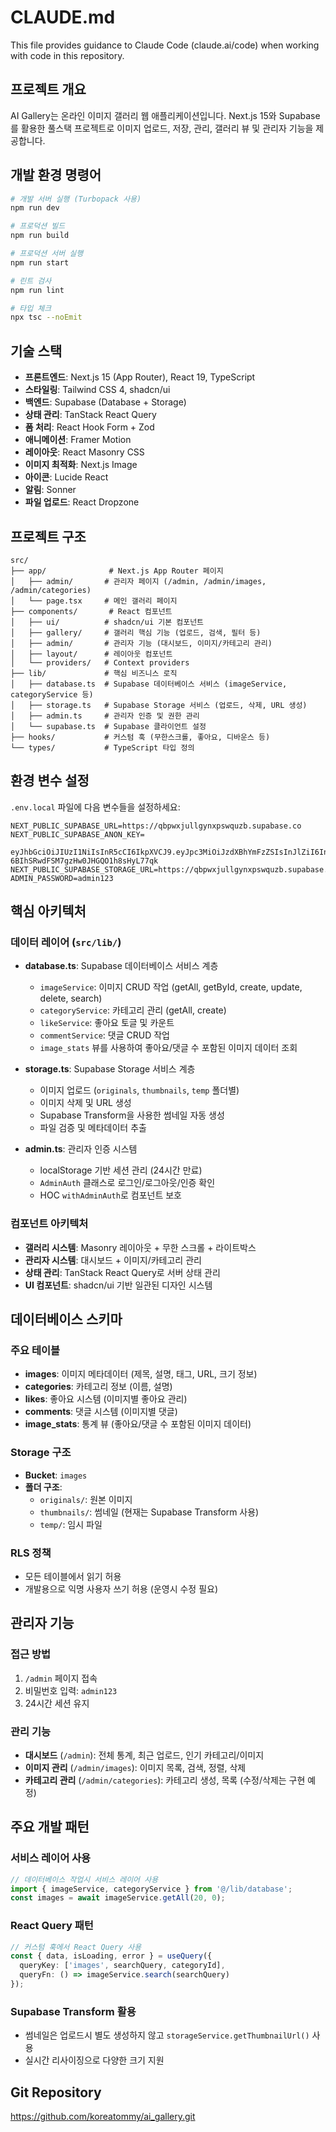 # CLAUDE.md

This file provides guidance to Claude Code (claude.ai/code) when working with code in this repository.

## 프로젝트 개요

AI Gallery는 온라인 이미지 갤러리 웹 애플리케이션입니다. Next.js 15와 Supabase를 활용한 풀스택 프로젝트로 이미지 업로드, 저장, 관리, 갤러리 뷰 및 관리자 기능을 제공합니다.

## 개발 환경 명령어

```bash
# 개발 서버 실행 (Turbopack 사용)
npm run dev

# 프로덕션 빌드
npm run build

# 프로덕션 서버 실행
npm run start

# 린트 검사
npm run lint

# 타입 체크
npx tsc --noEmit
```

## 기술 스택

- **프론트엔드**: Next.js 15 (App Router), React 19, TypeScript
- **스타일링**: Tailwind CSS 4, shadcn/ui
- **백엔드**: Supabase (Database + Storage)  
- **상태 관리**: TanStack React Query
- **폼 처리**: React Hook Form + Zod
- **애니메이션**: Framer Motion
- **레이아웃**: React Masonry CSS
- **이미지 최적화**: Next.js Image
- **아이콘**: Lucide React
- **알림**: Sonner
- **파일 업로드**: React Dropzone

## 프로젝트 구조

```
src/
├── app/              # Next.js App Router 페이지
│   ├── admin/       # 관리자 페이지 (/admin, /admin/images, /admin/categories)
│   └── page.tsx     # 메인 갤러리 페이지
├── components/       # React 컴포넌트
│   ├── ui/          # shadcn/ui 기본 컴포넌트
│   ├── gallery/     # 갤러리 핵심 기능 (업로드, 검색, 필터 등)
│   ├── admin/       # 관리자 기능 (대시보드, 이미지/카테고리 관리)
│   ├── layout/      # 레이아웃 컴포넌트
│   └── providers/   # Context providers
├── lib/             # 핵심 비즈니스 로직
│   ├── database.ts  # Supabase 데이터베이스 서비스 (imageService, categoryService 등)
│   ├── storage.ts   # Supabase Storage 서비스 (업로드, 삭제, URL 생성)
│   ├── admin.ts     # 관리자 인증 및 권한 관리
│   └── supabase.ts  # Supabase 클라이언트 설정
├── hooks/           # 커스텀 훅 (무한스크롤, 좋아요, 디바운스 등)
└── types/           # TypeScript 타입 정의
```

## 환경 변수 설정

`.env.local` 파일에 다음 변수들을 설정하세요:

```
NEXT_PUBLIC_SUPABASE_URL=https://qbpwxjullgynxpswquzb.supabase.co
NEXT_PUBLIC_SUPABASE_ANON_KEY=

eyJhbGciOiJIUzI1NiIsInR5cCI6IkpXVCJ9.eyJpc3MiOiJzdXBhYmFzZSIsInJlZiI6InFicHd4anVsbGd5bnhwc3dxdXpiIiwicm9sZSI6ImFub24iLCJpYXQiOjE3NTY0NTM0NjgsImV4cCI6MjA3MjAyOTQ2OH0.1eEF0fpxm-6BIhSRwdFSM7gzHw0JHGQO1h8sHyL77qk
NEXT_PUBLIC_SUPABASE_STORAGE_URL=https://qbpwxjullgynxpswquzb.supabase.co/storage/v1/object/public/images
ADMIN_PASSWORD=admin123
```

## 핵심 아키텍처

### 데이터 레이어 (`src/lib/`)
- **database.ts**: Supabase 데이터베이스 서비스 계층
  - `imageService`: 이미지 CRUD 작업 (getAll, getById, create, update, delete, search)
  - `categoryService`: 카테고리 관리 (getAll, create)
  - `likeService`: 좋아요 토글 및 카운트
  - `commentService`: 댓글 CRUD 작업
  - `image_stats` 뷰를 사용하여 좋아요/댓글 수 포함된 이미지 데이터 조회

- **storage.ts**: Supabase Storage 서비스 계층
  - 이미지 업로드 (`originals`, `thumbnails`, `temp` 폴더별)
  - 이미지 삭제 및 URL 생성
  - Supabase Transform을 사용한 썸네일 자동 생성
  - 파일 검증 및 메타데이터 추출

- **admin.ts**: 관리자 인증 시스템
  - localStorage 기반 세션 관리 (24시간 만료)
  - `AdminAuth` 클래스로 로그인/로그아웃/인증 확인
  - HOC `withAdminAuth`로 컴포넌트 보호

### 컴포넌트 아키텍처
- **갤러리 시스템**: Masonry 레이아웃 + 무한 스크롤 + 라이트박스
- **관리자 시스템**: 대시보드 + 이미지/카테고리 관리
- **상태 관리**: TanStack React Query로 서버 상태 관리
- **UI 컴포넌트**: shadcn/ui 기반 일관된 디자인 시스템

## 데이터베이스 스키마

### 주요 테이블
- **images**: 이미지 메타데이터 (제목, 설명, 태그, URL, 크기 정보)
- **categories**: 카테고리 정보 (이름, 설명)  
- **likes**: 좋아요 시스템 (이미지별 좋아요 관리)
- **comments**: 댓글 시스템 (이미지별 댓글)
- **image_stats**: 통계 뷰 (좋아요/댓글 수 포함된 이미지 데이터)

### Storage 구조
- **Bucket**: `images`
- **폴더 구조**: 
  - `originals/`: 원본 이미지
  - `thumbnails/`: 썸네일 (현재는 Supabase Transform 사용)
  - `temp/`: 임시 파일

### RLS 정책
- 모든 테이블에서 읽기 허용
- 개발용으로 익명 사용자 쓰기 허용 (운영시 수정 필요)

## 관리자 기능

### 접근 방법
1. `/admin` 페이지 접속
2. 비밀번호 입력: `admin123`
3. 24시간 세션 유지

### 관리 기능
- **대시보드** (`/admin`): 전체 통계, 최근 업로드, 인기 카테고리/이미지
- **이미지 관리** (`/admin/images`): 이미지 목록, 검색, 정렬, 삭제
- **카테고리 관리** (`/admin/categories`): 카테고리 생성, 목록 (수정/삭제는 구현 예정)

## 주요 개발 패턴

### 서비스 레이어 사용
```typescript
// 데이터베이스 작업시 서비스 레이어 사용
import { imageService, categoryService } from '@/lib/database';
const images = await imageService.getAll(20, 0);
```

### React Query 패턴
```typescript
// 커스텀 훅에서 React Query 사용
const { data, isLoading, error } = useQuery({
  queryKey: ['images', searchQuery, categoryId],
  queryFn: () => imageService.search(searchQuery)
});
```

### Supabase Transform 활용
- 썸네일은 업로드시 별도 생성하지 않고 `storageService.getThumbnailUrl()` 사용
- 실시간 리사이징으로 다양한 크기 지원

## Git Repository

https://github.com/koreatommy/ai_gallery.git
